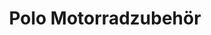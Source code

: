 ---
title: "Polo Motorradzubehör"
url: /freiburg-im-breisgau/polo-motorradzubehoer/
shop: Motorrad
---